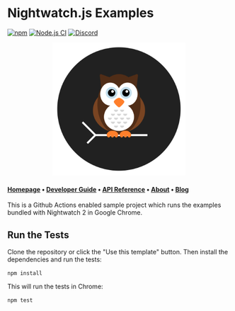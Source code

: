 # Nightwatch.js Examples

[![npm](https://img.shields.io/npm/v/nightwatch.svg)](https://www.npmjs.com/package/nightwatch)
[![Node.js CI](https://github.com/nightwatchjs/nightwatch-examples/actions/workflows/node.js.yml/badge.svg?branch=main)](https://github.com/nightwatchjs/nightwatch-examples/actions/workflows/node.js.yml)
[![Discord][discord-badge]][discord]

<p align="center">
  <img alt="Nightwatch.js Logo" src=".github/assets/nightwatch-logo.svg" width=300 />
</p>

#### [Homepage](https://nightwatchjs.org) &bullet; [Developer Guide](https://nightwatchjs.org/guide) &bullet; [API Reference](https://nightwatchjs.org/api) &bullet; [About](https://nightwatchjs.org/about) &bullet; [Blog](https://nightwatchjs.org/blog)

This is a Github Actions enabled sample project which runs the examples bundled with Nightwatch 2 in Google Chrome.

## Run the Tests

Clone the repository or click the "Use this template" button. Then install the dependencies and run the tests:

```
npm install
```

This will run the tests in Chrome:

```sh
npm test
```


[discord-badge]: https://img.shields.io/discord/618399631038218240.svg?color=7389D8&labelColor=6A7EC2&logo=discord&logoColor=ffffff&style=flat-square
[discord]: https://discord.gg/SN8Da2X
